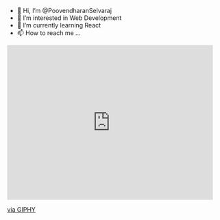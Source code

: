 - 👋 Hi, I’m @PoovendharanSelvaraj
- 👀 I’m interested in Web Development 
- 🌱 I’m currently learning React 
- 📫 How to reach me ...

<!---
PoovendharanSelvaraj/PoovendharanSelvaraj is a ✨ special ✨ repository because its `README.md` (this file) appears on your GitHub profile.
You can click the Preview link to take a look at your changes.
--->
<iframe src="https://giphy.com/embed/qgQUggAC3Pfv687qPC" width="480" height="360" frameBorder="0" class="giphy-embed" allowFullScreen></iframe><p><a href="https://giphy.com/gifs/dommespace-domme-space-programador-qgQUggAC3Pfv687qPC">via GIPHY</a></p>
